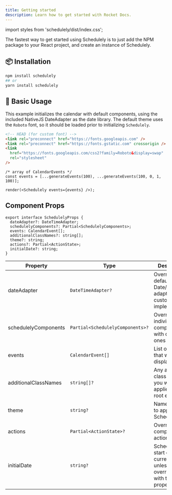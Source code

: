 ```yaml
---
title: Getting started
description: Learn how to get started with Rocket Docs.
---
```


<!-- This throws a warning but doesn't get compiled away -->

import styles from 'schedulely/dist/index.css';

The fastest way to get started using Schedulely is to just add the NPM package to your React project, and create an instance of Schedulely.

## 📦 Installation

```bash
npm install schedulely
## or
yarn install schedulely
```

## 🔨 Basic Usage

This example initializes the calendar with default components, using the included NativeJS DateAdapter as the date library.
The default theme uses the `Roboto` font, so it should be loaded prior to initializing `Schedulely`.

```html
<!-- HEAD (for custom font) -->
<link rel="preconnect" href="https://fonts.googleapis.com" />
<link rel="preconnect" href="https://fonts.gstatic.com" crossorigin />
<link
  href="https://fonts.googleapis.com/css2?family=Roboto&display=swap"
  rel="stylesheet"
/>
```

```tsx live noInline
/* array of CalendarEvents */
const events = [...generateEvents(100), ...generateEvents(100, 0, 1, 100)];

render(<Schedulely events={events} />);
```

## Component Props

```tsx
export interface SchedulelyProps {
  dateAdapter?: DateTimeAdapter;
  schedulelyComponents?: Partial<SchedulelyComponents>;
  events: CalendarEvent[];
  additionalClassNames?: string[];
  theme?: string;
  actions?: Partial<ActionState>;
  initialDate?: string;
}
```

| Property             | Type                             | Description                                                                      |
| -------------------- | -------------------------------- | -------------------------------------------------------------------------------- |
| dateAdapter          | `DateTimeAdapter?`               | Override the default Date/date-fns adapter with a custom implementation          |
| schedulelyComponents | `Partial<SchedulelyComponents>?` | Override individual components with custom ones                                  |
| events               | `CalendarEvent[]`                | List of events that will be displayed                                            |
| additionalClassNames | `string[]?`                      | Any additional class names you want applied to the root element                  |
| theme                | `string?`                        | Name of theme to apply to Schedulely                                             |
| actions              | `Partial<ActionState>?`          | Override component actions                                                       |
| initialDate          | `string?`                        | Schedulely will start on the current month, unless overridden with this property |
